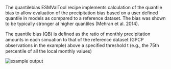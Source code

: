 The quantilebias ESMValTool recipe implements calculation of the quantile bias to allow evaluation of the precipitation bias based on a user defined quantile in models as compared to a reference dataset. The bias was shown to be typically stronger at higher quantiles (Mehran et al. 2014). 

The quantile bias (QB) is deﬁned as the ratio of monthly precipitation amounts in each simuation to that of the reference dataset (GPCP observations in the example) above a speciﬁed threshold t (e.g., the 75th percentile of all the local monthly values)

![example output](diagnosticsdata/quantilebias/quantilebias_thumbnail.png "Example Output")


